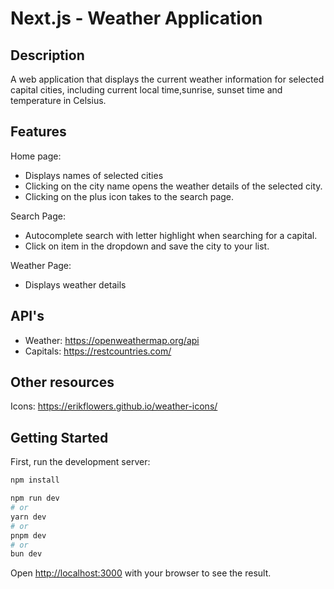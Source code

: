 # Next.js - Weather Application

## Description

A web application that displays the current weather information for selected capital cities, including current local time,sunrise, sunset time and temperature in Celsius.

## Features

Home page:

- Displays names of selected cities
- Clicking on the city name opens the weather details of the selected city.
- Clicking on the plus icon takes to the search page.

Search Page:

- Autocomplete search with letter highlight when searching for a capital.
- Click on item in the dropdown and save the city to your list.

Weather Page:

- Displays weather details

## API's

- Weather: https://openweathermap.org/api
- Capitals: https://restcountries.com/

## Other resources

Icons: https://erikflowers.github.io/weather-icons/

## Getting Started

First, run the development server:

```bash
npm install

npm run dev
# or
yarn dev
# or
pnpm dev
# or
bun dev
```

Open [http://localhost:3000](http://localhost:3000) with your browser to see the result.
